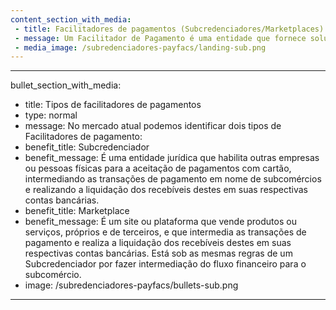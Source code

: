 ```yaml
---
content_section_with_media: 
 - title: Facilitadores de pagamentos (Subcredenciadores/Marketplaces)
 - message: Um Facilitador de Pagamento é uma entidade que fornece soluções de pagamento para clientes finais (subcomércios) comercializarem seus produtos e/ou serviços. Sendo responsável por capturar, processar e liquidar as transações diretamente aos seus subcomércios, tornando-se um credor do Adquirente.
 - media_image: /subredenciadores-payfacs/landing-sub.png
---
```


---
bullet_section_with_media: 
 - title: Tipos de facilitadores de pagamentos
 - type: normal
 - message: No mercado atual podemos identificar dois tipos de Facilitadores de pagamento:
 - benefit_title: Subcredenciador
 - benefit_message: É uma entidade jurídica que habilita outras empresas ou pessoas físicas para a aceitação de pagamentos com cartão, intermediando as transações de pagamento em nome de subcomércios e realizando a liquidação dos recebíveis destes em suas respectivas contas bancárias.
 - benefit_title: Marketplace
 - benefit_message: É um site ou plataforma que vende produtos ou serviços, próprios e de terceiros, e que intermedia as transações de pagamento e realiza a liquidação dos recebíveis destes em suas respectivas contas bancárias. Está sob as mesmas regras de um Subcredenciador por fazer intermediação do fluxo financeiro para o subcomércio.
 - image: /subredenciadores-payfacs/bullets-sub.png
---